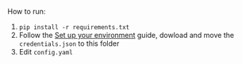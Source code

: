 How to run:
1. `pip install -r requirements.txt`
2. Follow the [Set up your environment](https://developers.google.com/calendar/api/quickstart/python#set_up_your_environment "Python quickstart  |  Google Tên lịch  |  Google for Developers") guide, dowload and move the `credentials.json` to this folder
3. Edit `config.yaml`